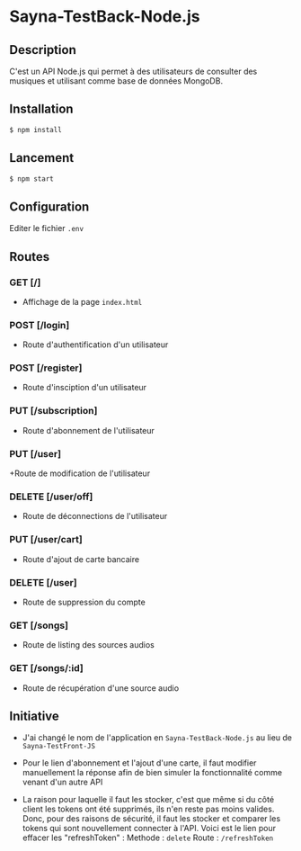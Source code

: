 # Sayna-TestBack-Node.js

## Description

C'est un API Node.js qui permet à des utilisateurs de consulter des musiques et utilisant comme base de données MongoDB.

## Installation
```bash
$ npm install

```

## Lancement
```bash
$ npm start

```

## Configuration

Editer le fichier `.env`

## Routes

### GET [/]

+ Affichage de la page `index.html`

### POST [/login]

+ Route d'authentification d'un utilisateur

### POST [/register]

+ Route d'insciption d'un utilisateur


### PUT [/subscription]

+ Route d'abonnement de l'utilisateur


### PUT [/user]

+Route de modification de l'utilisateur
    
   
### DELETE [/user/off]

+ Route de déconnections de l'utilisateur
  

### PUT [/user/cart]

+ Route d'ajout de carte bancaire    
       

### DELETE [/user]

+ Route de suppression du compte


### GET [/songs]

+ Route de listing des sources audios


### GET [/songs/:id]

+ Route de récupération d'une source audio


## Initiative

+ J'ai changé le nom de l'application en `Sayna-TestBack-Node.js` au lieu de `Sayna-TestFront-JS`

+ Pour le lien d'abonnement et l'ajout d'une carte, il faut modifier manuellement la réponse afin de bien simuler la fonctionnalité comme venant d'un autre API

+ La raison pour laquelle il faut les stocker, c'est que même si du côté client les tokens ont été supprimés, ils n'en reste pas moins valides. Donc, pour des raisons de sécurité, il faut les stocker et comparer les tokens qui sont nouvellement connecter à l'API. Voici est le lien pour effacer les "refreshToken" : 
Methode : `delete`
Route : `/refreshToken`